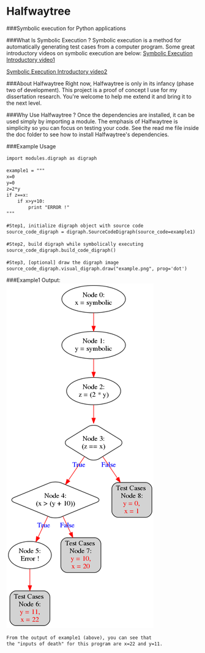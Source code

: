Halfwaytree
===========

###Symbolic execution for Python applications

###What Is Symbolic Execution ?
    Symbolic execution is a method for automatically generating test 
    cases from a computer program. Some great introductory videos 
    on symbolic execution are below:
[Symbolic Execution Introductory video1](https://www.youtube.com/watch?v=CJccn9d2t5w)

[Symbolic Execution Introductory video2](https://www.youtube.com/watch?v=mffhPgsl8Ws)

###About Halfwaytree
    Right now, Halfwaytree is only in its infancy (phase two of development). 
    This project is a proof of concept I use for my dissertation research. 
    You're welcome to help me extend it and bring it to the next level.

###Why Use Halfwaytree ?
    Once the dependencies are installed, it can be used simply by importing 
    a module. The emphasis of Halfwaytree is simplicity so you can focus on 
    testing your code. See the read me file inside the doc folder to see 
    how to install Halfwaytree's dependencies.

###Example Usage

```
import modules.digraph as digraph

example1 = """
x=0
y=0
z=2*y
if z==x:
    if x>y+10:
        print "ERROR !"
"""

#Step1, initialize digraph object with source code
source_code_digraph = digraph.SourceCodeDigraph(source_code=example1)

#Step2, build digraph while symbolically executing
source_code_digraph.build_code_digraph()

#Step3, [optional] draw the digraph image
source_code_digraph.visual_digraph.draw("example.png", prog='dot')
```
###Example1 Output:
![image generated with Halfwaytree](https://raw.githubusercontent.com/sudouser2010/halfwaytree/master/tests/source-code-tests-images/example1.png "image generated with Halfwaytree") 


    From the output of example1 (above), you can see that 
    the "inputs of death" for this program are x=22 and y=11.
